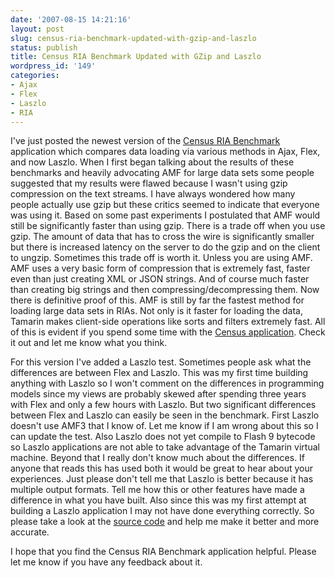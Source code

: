```yaml
---
date: '2007-08-15 14:21:16'
layout: post
slug: census-ria-benchmark-updated-with-gzip-and-laszlo
status: publish
title: Census RIA Benchmark Updated with GZip and Laszlo
wordpress_id: '149'
categories:
- Ajax
- Flex
- Laszlo
- RIA
---
```


I've just posted the newest version of the [Census RIA Benchmark](/census) application which compares data loading via various methods in Ajax, Flex, and now Laszlo.  When I first began talking about the results of these benchmarks and heavily advocating AMF for large data sets some people suggested that my results were flawed because I wasn't using gzip compression on the text streams.  I have always wondered how many people actually use gzip but these critics seemed to indicate that everyone was using it.  Based on some past experiments I postulated that AMF would still be significantly faster than using gzip.  There is a trade off when you use gzip.  The amount of data that has to cross the wire is significantly smaller but there is increased latency on the server to do the gzip and on the client to ungzip.  Sometimes this trade off is worth it.  Unless you are using AMF.  AMF uses a very basic form of compression that is extremely fast, faster even than just creating XML or JSON strings.  And of course much faster than creating big strings and then compressing/decompressing them.  Now there is definitive proof of this.  AMF is still by far the fastest method for loading large data sets in RIAs.  Not only is it faster for loading the data, Tamarin makes client-side operations like sorts and filters extremely fast.  All of this is evident if you spend some time with the [Census application](/census).  Check it out and let me know what you think.

For this version I've added a Laszlo test.  Sometimes people ask what the differences are between Flex and Laszlo.  This was my first time building anything with Laszlo so I won't comment on the differences in programming models since my views are probably skewed after spending three years with Flex and only a few hours with Laszlo.  But two significant differences between Flex and Laszlo can easily be seen in the benchmark.  First Laszlo doesn't use AMF3 that I know of.  Let me know if I am wrong about this so I can update the test.  Also Laszlo does not yet compile to Flash 9 bytecode so Laszlo applications are not able to take advantage of the Tamarin virtual machine.  Beyond that I really don't know much about the differences.  If anyone that reads this has used both it would be great to hear about your experiences.  Just please don't tell me that Laszlo is better because it has multiple output formats.  Tell me how this or other features have made a difference in what you have built.  Also since this was my first attempt at building a Laszlo application I may not have done everything correctly.  So please take a look at the [source code](http://flexapps.cvs.sourceforge.net/flexapps/census/) and help me make it better and more accurate.

I hope that you find the Census RIA Benchmark application helpful.  Please let me know if you have any feedback about it.
